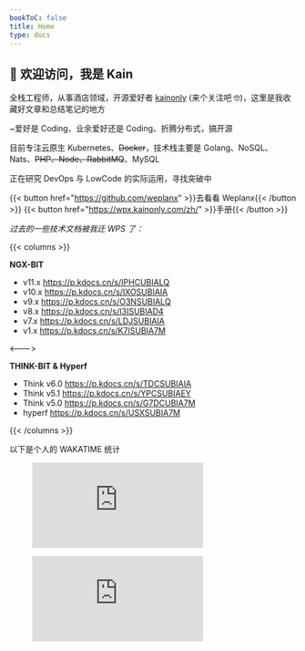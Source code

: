 ```yaml
---
bookToC: false
title: Home
type: docs
---
```


## 👋 欢迎访问，我是 Kain

全栈工程师，从事酒店领域，开源爱好者 [kainonly](https://github.com/kainonly) (来个关注吧 🤓)，这里是我收藏好文章和总结笔记的地方

~爱好是 Coding、业余爱好还是 Coding、折腾分布式，搞开源

目前专注云原生 Kubernetes、~~Docker~~，技术栈主要是 Golang、NoSQL、Nats、~~PHP、Node、RabbitMQ~~、MySQL

正在研究 DevOps 与 LowCode 的实际运用，寻找突破中

{{< button href="https://github.com/weplanx" >}}去看看 Weplanx{{< /button >}}
{{< button href="https://wpx.kainonly.com/zh/" >}}手册{{< /button >}}

*过去的一些技术文档被我迁 WPS 了：*

{{< columns >}}

**NGX-BIT**

- v11.x https://p.kdocs.cn/s/IPHCUBIALQ
- v10.x https://p.kdocs.cn/s/IXOSUBIAIA
- v9.x https://p.kdocs.cn/s/O3NSUBIALQ
- v8.x https://p.kdocs.cn/s/I3ISUBIAD4
- v7.x https://p.kdocs.cn/s/LDJSUBIAIA
- v1.x https://p.kdocs.cn/s/K7ISUBIA7M

<--->

**THINK-BIT & Hyperf**

- Think v6.0 https://p.kdocs.cn/s/TDCSUBIAIA
- Think v5.1 https://p.kdocs.cn/s/YPCSUBIAEY
- Think v5.0 https://p.kdocs.cn/s/G7DCUBIA7M
- hyperf https://p.kdocs.cn/s/USXSUBIA7M

{{< /columns >}}

以下是个人的 WAKATIME 统计

<figure><embed src="https://wakatime.com/share/@af41afe2-6df2-4059-b756-c24617adfa03/f9e3ef4d-6c8f-41d6-bed7-0f1cfd57d6c7.svg"></embed></figure>
<figure><embed src="https://wakatime.com/share/@af41afe2-6df2-4059-b756-c24617adfa03/72f37a1c-4672-4140-9599-1655e14df4ac.svg"></embed></figure>
